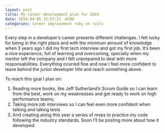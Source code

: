 ```yaml
---
layout: post
title: My career development plan for 2019
date: 2019-04-05 13:57:11 -0300
categories: career improvement ruby on rails
---
```

Every step in a developer’s career presents different challenges. I felt lucky for being in the right place and with the minimum amount of knowledge when 3 years ago I did my first tech interview and got my first job. It’s been a nice experience, full of learning and overcoming, specially when my mentor left the company and I felt unprepared to deal with more responsabilities. Everything ocurred fine and now I feel more confident to leave behind the junior developer title and reach something above.

To reach this goal I plan on:
1. Reading more books, like Jeff Sutherland’s Scrum Guide so I can learn from the best, work on my weaknesses and get ready to work on high performance teams;
2. Taking more job interviews so I can feel even more confident when talking and taking tests
3. And creating along this year a series of mvps to practice my code following the industry standards. Soon I’ll be posting more about how it developed.